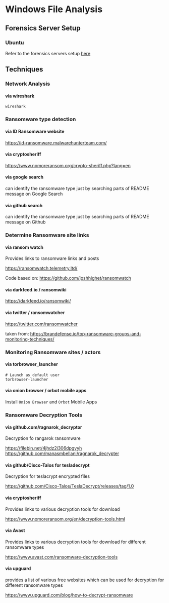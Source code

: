 # Windows File Analysis

## Forensics Server Setup

### Ubuntu

Refer to the forensics servers setup [here](../gcp_compromised_pod/install_forensics_deps.sh) 

## Techniques

### Network Analysis

#### via wireshark

```
wireshark
```

### Ransomware type detection

#### via ID Ransomware website

https://id-ransomware.malwarehunterteam.com/

#### via cryptosheriff

https://www.nomoreransom.org/crypto-sheriff.php?lang=en

#### via google search

can identify the ransomware type just by searching parts of README message on Google Search

#### via github search

can identify the ransomware type just by searching parts of README message on Github

### Determine Ransomware site links

#### via ransom watch

Provides links to ransomware links and posts

https://ransomwatch.telemetry.ltd/

Code based on: https://github.com/joshhighet/ransomwatch

#### via darkfeed.io / ransomwiki

https://darkfeed.io/ransomwiki/

#### via twitter / ransomwatcher

https://twitter.com/ransomwatcher
  
taken from: https://brandefense.io/top-ransomware-groups-and-monitoring-techniques/

### Monitoring Ransomware sites / actors

#### via torbrowser_launcher

```
# Launch as default user
torbrowser-launcher
```

#### via onion browser / orbot mobile apps

Install `Onion Browser` and `Orbot` Mobile Apps

### Ransomware Decryption Tools

#### via github.com/ragnarok_decryptor

Decryption fo rangarok ransomware

https://filebin.net/4jhdz2i306dpgvyh
https://github.com/manasmbellani/ragnarok_decrypter

#### via github/Cisco-Talos for tesladecrypt

Decryption for teslacrypt encrypted files

https://github.com/Cisco-Talos/TeslaDecrypt/releases/tag/1.0

#### via cryptosheriff

Provides links to various decryption tools for download

https://www.nomoreransom.org/en/decryption-tools.html

#### via Avast

Provides links to various decryption tools for download for different ransomware types

https://www.avast.com/ransomware-decryption-tools

#### via upguard

provides a list of various free websites which can be used for decryption for different ransomware types

https://www.upguard.com/blog/how-to-decrypt-ransomware


